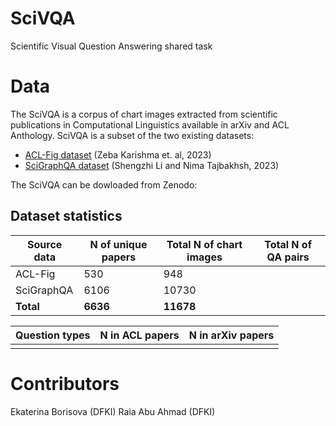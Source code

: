 # SciVQA
Scientific Visual Question Answering shared task

# Data

The SciVQA is a corpus of chart images extracted from scientific publications in Computational Linguistics available in arXiv and ACL Anthology. SciVQA is a subset of the two existing datasets:
* [ACL-Fig dataset](https://huggingface.co/datasets/citeseerx/ACL-fig) (Zeba Karishma et. al, 2023)
* [SciGraphQA dataset](https://huggingface.co/datasets/alexshengzhili/SciGraphQA-295K-train?row=0) (Shengzhi Li and Nima Tajbakhsh, 2023)

The SciVQA can be dowloaded from Zenodo: 

## Dataset statistics

| Source data | N of unique papers | Total N of chart images | Total N of QA pairs | 
|-------------|--------------------|-------------------------|---------------------|
|  ACL-Fig    |   530              |   948                   |                     | 
|  SciGraphQA |   6106             |   10730                 |                     | 
|  **Total**  |   **6636**         |   **11678**             |                     | 

| Question types | N in ACL papers | N in arXiv papers| 
|----------------|-----------------|------------------|
|                |                 |                  |             

# Contributors

Ekaterina Borisova (DFKI)
Raia Abu Ahmad (DFKI)
